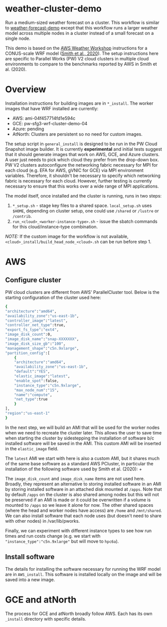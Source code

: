 # weather-cluster-demo
Run a medium-sized weather forecast on a cluster.  This workflow is
similar to
[weather-forecast-demo](https://github.com/parallelworks/weather-forecast-demo)
except that this workflow runs a larger weather model across multiple
nodes in a cluster instead of a small forecast on a single node.

This demo is based on the [AWS Weather Workshop](https://weather.hpcworkshops.com/)
instructions for a CONUS-scale WRF model
([Smith et al., 2020](https://weather.hpcworkshops.com/authors.html)).
The setup instructions here are specific to Parallel Works (PW) V2 cloud
clusters in multiple cloud environments to compare to the benchmarks
reported by AWS in Smith et al. (2020).

# Overview

Installation instructions for building images are in `*_install`. The worker images
that have WRF installed are currently:
+ AWS:     ami-04f457714fd1e594c
+ GCE:     pw-sfg3-wrf-cluster-demo-04
+ Azure:   pending
+ AtNorth: Clusters are persistent so no need for custom images.

The setup script in `general_install` is designed to be run in the PW Cloud Snapshot image builder.  It is currently **experimental** and initial tests suggest that it should generate images that work on AWS, GCE, and Azure clusters.  A user just needs to pick which cloud they prefer from the drop-down box.  PW V2 clusters autoconfigure the networking fabric necessary for MPI for each cloud (e.g. EFA for AWS, gVNIC for GCE) via MPI environment variables.  Therefore, it shouldn't be necessary to specify which networking fabric is necessary for each cloud. However, further testing is currently necessary to ensure that this works over a wide range of MPI applications.

The model itself, once installed and the cluster is running, 
runs in two steps:
1. `*_setup.sh` - stage key files to a shared space. `local_setup.sh` uses `$HOME`, depending on cluster setup, one could use `/shared` or `/lustre` or `/contrib`.
2. `run_<cloud>_<worker-instance-type>.sh` - issue the sbatch commands for this cloud/instance-type combination.

*NOTE:* If the custom image for the workflow is not available, `<cloud>_install/build_head_node_<cloud>.sh` can be run before step 1.

# AWS

## Configure cluster

PW cloud clusters are different from AWS' ParallelCluster tool. Below is the
starting configuration of the cluster used here:

```bash
{
"architecture":"amd64",
"availability_zone":"us-east-1b",
"controller_image":"latest",
"controller_net_type":true,
"export_fs_type":"ext4",
"image_disk_count":0,
"image_disk_name":"snap-XXXXXXX",
"image_disk_size_gb":"100",
"management_shape":"c5n.9xlarge",
"partition_config":[
	{
	"architecture":"amd64",
	"availability_zone":"us-east-1b",
	"default":"YES",
	"elastic_image":"latest",
	"enable_spot":false,
	"instance_type":"c5n.9xlarge",
	"max_node_num":"15",
	"name":"compute",
	"net_type":true
	}
],
"region":"us-east-1"
}
```

In the next step, we will build an AMI that will be used for the
worker nodes when we need to recreate the cluster later.  This
allows the user to save time when starting the cluster by
sidestepping the installation of software b/c installed software
will be saved in the AMI.  This custom AMI will be inserted in the
`elastic_image` field.

The `latest` AMI we start with here is also a custom AMI, but it
shares much of the same base software as a standard AWS PCluster,
in particular the installation of the following software used by
Smith et al. (2020):
+ 

The `image_disk_count` and `image_disk_name` items are not used
here.  Broadly, they represent an alternative to storing installed
software in an AMI by storing installed software in an attached
disk mounted at `/apps`.  Note that by default `/apps` on the
cluster is also shared among nodes but this will not be preserved
if an AMI is made or it could be overwritten if a volume is mounted
to `/apps` so we leave it alone for now.  The other shared spaces
(where the head and worker nodes have access) are `/home` and `/mnt/shared`.
We can also install software that each node uses (but doesn't need to
share with other nodes) in /var/lib/pworks.

Finally, we can experiment with different instance types to see
how run times and run costs change (e.g. we start with
`"instance_type":"c5n.9xlarge"` but will move to `hpc6a`).

## Install software

The details for installing the software necessary for
running the WRF model are in `AWS_install`.  This software
is installed locally on the image and will be saved into
a new image.

# GCE and atNorth

The process for GCE and atNorth broadly follow AWS.  Each
has its own `_install` directory with specific details.
